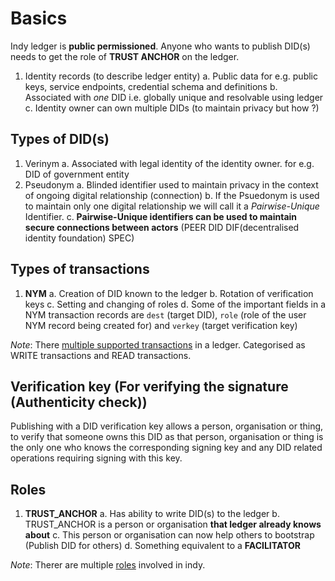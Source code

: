 
# Basics

Indy ledger is **public permissioned**. Anyone who wants to publish DID(s) needs to get the role of **TRUST ANCHOR** on the ledger.


1. Identity records (to describe ledger entity)
	a. Public data for e.g. public keys, service endpoints, credential schema and definitions
	b. Associated with *one* DID i.e. globally unique and resolvable using ledger
	c. Identity owner can own multiple DIDs (to maintain privacy but how ?)

## Types of DID(s)

1. Verinym
	a. Associated with legal identity of the identity owner. for e.g. DID of government entity
2. Pseudonym
	a. Blinded identifier used to maintain privacy in the context of ongoing digital relationship (connection)
	b. If the Psuedonym is used to maintain only one digital relationship we will call it a *Pairwise-Unique* Identifier.
	c. **Pairwise-Unique identifiers can be used to maintain secure connections between actors** (PEER DID DIF(decentralised identity foundation) SPEC)


## Types of transactions

1. **NYM**
	a. Creation of DID known to the ledger
	b. Rotation of verification keys
	c. Setting and changing of roles
	d. Some of the important fields in a NYM transaction records are `dest` (target DID), `role` (role of the user NYM record being created for) and `verkey` (target verification key)


*Note*: There [multiple supported transactions][3] in a ledger. Categorised as WRITE transactions and READ transactions.

## Verification key (For verifying the signature (Authenticity check))

Publishing with a DID verification key allows a person, organisation or thing, to verify that someone owns this DID as that person, organisation or thing is the only one who knows the corresponding signing key and any DID related operations requiring signing with this key.

## Roles

1. **TRUST_ANCHOR**
	a. Has ability to write DID(s) to the ledger
	b. TRUST_ANCHOR is a person or organisation **that ledger already knows about**
	c. This person or organisation can now help others to bootstrap (Publish DID for others)
	d. Something equivalent to a **FACILITATOR**

*Note*: Therer are multiple [roles][4] involved in indy.


[1]: https://hyperledger-indy.readthedocs.io/projects/sdk/en/latest/docs/getting-started/indy-walkthrough.html
[2]: https://identity.foundation/peer-did-method-spec/
[3]: https://github.com/hyperledger/indy-node/blob/master/docs/source/requests.md (Type of transactions in indy)
[4]: https://github.com/hyperledger/indy-node/blob/master/docs/source/auth_rules.md (Roles in indy)